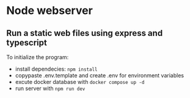 # Node webserver

## Run a static web files using express and typescript

To initialize the program:

- install dependecies: `npm install`
- copypaste .env.template and create .env for environment variables
- excute docker database with `docker compose up -d`
- run server with `npm run dev`
